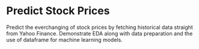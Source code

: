 # Predict Stock Prices
Predict the everchanging of stock prices by fetching historical data straight from Yahoo Finance. Demonstrate EDA along with data preparation and the use of dataframe for machine learning models.
